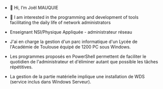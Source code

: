 - 👋 Hi, I’m Joël MAUQUIE
- 👀 I am interested in the programming and development of tools facilitating the daily life of network administrators

- Enseignant NSI/Physique Appliquée - administrateur réseau
- J'ai en charge la gestion d'un parc informatique d'un Lycée de l'Académie de Toulouse équipé de 1200 PC sous Windows. 
- Les programmes proposés en PowerShell permettent de faciliter le quotidien de l'administrateur et d'éliminer autant que possible les tâches répétitives.
- La gestion de la partie matérielle implique une installation de WDS (service inclus dans Windows Serveur).


<!---
En tant qu'administrateur réseau d'un Lycée équipé de 1200 PC clients sous Windows, je développe en PowerShell des petits programmes permettant de faciliter la gestion au quotidien

--->
